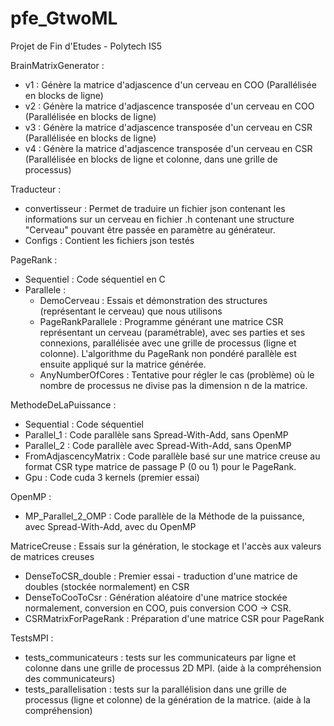 # pfe_GtwoML
Projet de Fin d'Etudes - Polytech IS5

BrainMatrixGenerator :
- v1 : Génère la matrice d'adjascence d'un cerveau en COO (Parallélisée en blocks de ligne)
- v2 : Génère la matrice d'adjascence transposée d'un cerveau en COO (Parallélisée en blocks de ligne)
- v3 : Génère la matrice d'adjascence transposée d'un cerveau en CSR (Parallélisée en blocks de ligne)
- v4 : Génère la matrice d'adjascence transposée d'un cerveau en CSR (Parallélisée en blocks de ligne et colonne, dans une grille de processus)

Traducteur :
- convertisseur : Permet de traduire un fichier json contenant les informations sur un cerveau en fichier .h contenant une structure "Cerveau" pouvant être passée en paramètre au générateur.
- Configs : Contient les fichiers json testés

PageRank :
- Sequentiel : Code séquentiel en C
- Parallele :
	- DemoCerveau : Essais et démonstration des structures (représentant le cerveau) que nous utilisons
	- PageRankParallele : Programme générant une matrice CSR représentant un cerveau (paramétrable), avec ses parties et ses connexions, parallélisée avec une grille de processus (ligne et colonne).
		L'algorithme du PageRank non pondéré parallèle est ensuite appliqué sur la matrice générée.
	- AnyNumberOfCores : Tentative pour régler le cas (problème) où le nombre de processus ne divise pas la dimension n de la matrice.

MethodeDeLaPuissance :
- Sequential : Code séquentiel
- Parallel_1 : Code parallèle sans Spread-With-Add, sans OpenMP
- Parallel_2 : Code parallèle avec Spread-With-Add, sans OpenMP
- FromAdjascencyMatrix : Code parallèle basé sur une matrice creuse au format CSR type matrice de passage P (0 ou 1) pour le PageRank.
- Gpu : Code cuda 3 kernels (premier essai)

OpenMP :
- MP_Parallel_2_OMP : Code parallèle de la Méthode de la puissance, avec Spread-With-Add, avec du OpenMP

MatriceCreuse : Essais sur la génération, le stockage et l'accès aux valeurs de matrices creuses
- DenseToCSR_double : Premier essai - traduction d'une matrice de doubles (stockée normalement) en CSR
- DenseToCooToCsr : Génération aléatoire d'une matrice stockée normalement, conversion en COO, puis conversion COO -> CSR.
- CSRMatrixForPageRank : Préparation d'une matrice CSR pour PageRank

TestsMPI :
- tests_communicateurs : tests sur les communicateurs par ligne et colonne dans une grille de processus 2D MPI. (aide à la compréhension des communicateurs)
- tests_parallelisation : tests sur la parallélision dans une grille de processus (ligne et colonne) de la génération de la matrice. (aide à la compréhension)